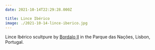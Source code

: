 ```yaml
---
date: 2021-10-14T22:29:28.000Z

title: Lince Ibérico
image: ./2021-10-14-lince-iberico.jpg
---
```


Lince Ibérico scultpure by [Bordalo II](https://www.bordaloii.com) in the Parque das Nações, Lisbon, Portugal.
